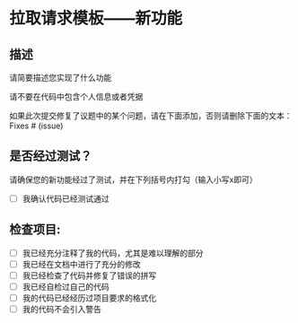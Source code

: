 # 拉取请求模板——新功能

## 描述

请简要描述您实现了什么功能

请不要在代码中包含个人信息或者凭据

如果此次提交修复了议题中的某个问题，请在下面添加，否则请删除下面的文本：
Fixes # (issue)

## 是否经过测试？

请确保您的新功能经过了测试，并在下列括号内打勾（输入小写x即可）

- [ ] 我确认代码已经测试通过

## 检查项目:

- [ ] 我已经充分注释了我的代码，尤其是难以理解的部分
- [ ] 我已经在文档中进行了充分的修改
- [ ] 我已经检查了代码并修复了错误的拼写
- [ ] 我已经自检过自己的代码
- [ ] 我的代码已经经历过项目要求的格式化
- [ ] 我的代码不会引入警告